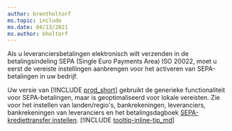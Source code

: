 ```yaml
---
author: brentholtorf
ms.topic: include
ms.date: 04/13/2021
ms.author: bholtorf
---
```

Als u leveranciersbetalingen elektronisch wilt verzenden in de betalingsindeling SEPA (Single Euro Payments Area) ISO 20022, moet u eerst de vereiste instellingen aanbrengen voor het activeren van SEPA-betalingen in uw bedrijf.  

Uw versie van [!INCLUDE [prod_short](../../../includes/prod_short.md)] gebruikt de generieke functionaliteit voor SEPA-betalingen, maar is geoptimaliseerd voor lokale vereisten. Zie voor het instellen van landen/regio's, bankrekeningen, leveranciers, bankrekeningen van leveranciers en het betalingsdagboek [SEPA-krediettransfer instellen](../../../finance-make-payments-with-bank-data-conversion-service-or-sepa-credit-transfer.md#setting-up-sepa-credit-transfer). [!INCLUDE [tooltip-inline-tip_md](../../../includes/tooltip-inline-tip_md.md)]
